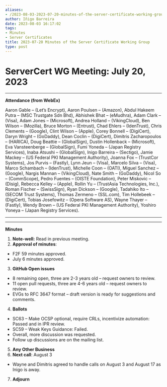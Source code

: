 ```yaml
---
aliases:
- /2023-08-03-2023-07-20-minutes-of-the-server-certificate-working-group/
author: Iñigo Barreira
date: 2023-08-03 16:17:02
tags:
- Minutes
- Server Certificates
title: 2023-07-20 Minutes of the Server Certificate Working Group
type: post
---
```


# ServerCert WG Meeting: July 20, 2023

****

**Attendance (from WebEx)**

Aaron Gable – (Let’s Encrypt), Aaron Poulsen – (Amazon), Abdul Hakeem Putra – (MSC Trustgate Sdn Bhd), Abhishek Bhat – (eMudhra), Adam Clark – (Visa), Adam Jones – (Microsoft), Andrea Holland – (VikingCloud), Ben Wilson – (Mozilla), Bruce Morton – (Entrust), Chad Ehlers – (IdenTrust), Chris Clements – (Google), Clint Wilson – (Apple), Corey Bonnell – (DigiCert), Daryn Wright – (GoDaddy), Dean Coclin – (DigiCert), Dimitris Zacharopoulos – (HARICA), Doug Beattie – (GlobalSign), Dustin Hollenback – (Microsoft), Eva Vansteenberge – (GlobalSign), Fumi Yoneda – (Japan Registry Services), Inaba Atsushi – (GlobalSign), Inigo Barreira – (Sectigo), Jamie Mackey – (US Federal PKI Management Authority), Joanna Fox – (TrustCor Systems), Jos Purvis – (Fastly), Lynn Jeun – (Visa), Marcelo Silva – (Visa), Marco Schambach – (IdenTrust), Michelle Coon – (OATI), Miguel Sanchez – (Google), Nargis Mannan – (VikingCloud), Nate Smith – (GoDaddy), Nicol So – (CommScope), Pedro Fuentes – (OISTE Foundation), Peter Miskovic – (Disig), Rebecca Kelley – (Apple), Rollin Yu – (TrustAsia Technologies, Inc.), Roman Fischer – (SwissSign), Ryan Dickson – (Google), Tadahiko Ito – (SECOM Trust Systems), Thomas Zermeno – (SSL.com), Tim Hollebeek – (DigiCert), Tobias Josefowitz – (Opera Software AS), Wayne Thayer – (Fastly), Wendy Brown – (US Federal PKI Management Authority), Yoshiro Yoneya – (Japan Registry Services).

****

****

**Minutes**

1. **Note-well:** Read in previous meeting.
1. **Approval of minutes**:

- F2F 59 minutes approved.
- July 6 minutes approved.

3. **GitHub Open issues**

- 8 remaining open, three are 2-3 years old – request owners to review.
- 11 open pull requests, three are 4-6 years old – request owners to review.
- EVGs to RFC 3647 format – draft version is ready for suggestions and comments.

4. **Ballots**

- SC63 – Make OCSP optional, require CRLs, incentivize automation: Passed and in IPR review.
- SC59 – Weak Keys Guidance: Failed.
- Overall, more discussion was requested.
- Follow up discussions are on the mailing list.

5. **Any Other Business**
1. **Next call**: August 3

- Wayne and Dimitris agreed to handle calls on August 3 and August 17 as Inigo is away.

7. **Adjourn**